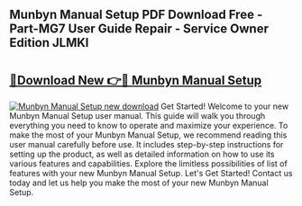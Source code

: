 ## Munbyn Manual Setup PDF Download Free - Part-MG7 User Guide Repair - Service Owner Edition JLMKl

# <h2><a href="http://bc32485.oget.top/?id=Munbyn+Manual+Setup">🔗Download New 👉🔴 Munbyn Manual Setup</a></h2>

[![Munbyn Manual Setup new download](https://i.imgur.com/5g1atiW.png)](http://bc32485.oget.top/?id=Munbyn+Manual+Setup)
Get Started! Welcome to your new Munbyn Manual Setup user manual. This guide will walk you through everything you need to know to operate and maximize your experience. To make the most of your Munbyn Manual Setup, we recommend reading this user manual carefully before use. It includes step-by-step instructions for setting up the product, as well as detailed information on how to use its various features and capabilities. Explore the limitless possibilities of list of features with your new Munbyn Manual Setup. Let's Get Started! Contact us today and let us help you make the most of your new Munbyn Manual Setup.
